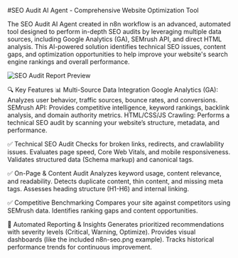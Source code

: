 #SEO Audit AI Agent - Comprehensive Website Optimization Tool

The SEO Audit AI Agent created in n8n workflow is an advanced, automated tool designed to perform in-depth SEO audits by leveraging multiple data sources, including Google Analytics (GA), SEMrush API, and direct HTML analysis. This AI-powered solution identifies technical SEO issues, content gaps, and optimization opportunities to help improve your website's search engine rankings and overall performance.

![SEO Audit Report Preview](/img/n8n-seo.png)

🔍 Key Features
📊 Multi-Source Data Integration
Google Analytics (GA): Analyzes user behavior, traffic sources, bounce rates, and conversions.
SEMrush API: Provides competitive intelligence, keyword rankings, backlink analysis, and domain authority metrics.
HTML/CSS/JS Crawling: Performs a technical SEO audit by scanning your website’s structure, metadata, and performance.

✅ Technical SEO Audit
Checks for broken links, redirects, and crawlability issues.
Evaluates page speed, Core Web Vitals, and mobile responsiveness.
Validates structured data (Schema markup) and canonical tags.

✅ On-Page & Content Audit
Analyzes keyword usage, content relevance, and readability.
Detects duplicate content, thin content, and missing meta tags.
Assesses heading structure (H1-H6) and internal linking.

✅ Competitive Benchmarking
Compares your site against competitors using SEMrush data.
Identifies ranking gaps and content opportunities.

📑 Automated Reporting & Insights
Generates prioritized recommendations with severity levels (Critical, Warning, Optimize).
Provides visual dashboards (like the included n8n-seo.png example).
Tracks historical performance trends for continuous improvement.
